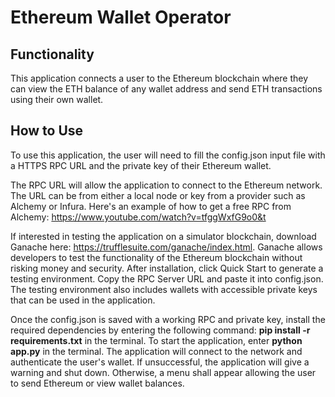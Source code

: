 # Ethereum Wallet Operator

## Functionality
This application connects a user to the Ethereum blockchain where they can view the ETH balance of any wallet address and send ETH transactions using their own wallet.

## How to Use
To use this application, the user will need to fill the config.json input file with a HTTPS RPC URL and the private key of their Ethereum wallet.

The RPC URL will allow the application to connect to the Ethereum network. The URL can be from either a local node or key from a provider such as Alchemy or Infura. Here's an example of how to get a free RPC from Alchemy: https://www.youtube.com/watch?v=tfggWxfG9o0&t

If interested in testing the application on a simulator blockchain, download Ganache here: https://trufflesuite.com/ganache/index.html. Ganache allows developers to test the functionality of the Ethereum blockchain without risking money and security. After installation, click Quick Start to generate a testing environment. Copy the RPC Server URL and paste it into config.json. The testing environment also includes wallets with accessible private keys that can be used in the application.

Once the config.json is saved with a working RPC and private key, install the required dependencies by entering the following command: **pip install -r requirements.txt** in the terminal. To start the application, enter **python app.py** in the terminal. The application will connect to the network and authenticate the user's wallet. If unsuccessful, the application will give a warning and shut down. Otherwise, a menu shall appear allowing the user to send Ethereum or view wallet balances.